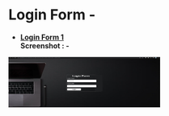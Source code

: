 # Login Form -
* <a href="https://github.com/dev-kumaresan/widgets-for-web-design/tree/main/Login-Form/Login-Form-1"><b>Login Form 1</b></a><br>
<b>Screenshot : -</b>
<img src="https://github.com/dev-kumaresan/widgets-for-web-design/blob/main/Login-Form/screenshots/Login-Form-1-ss.png" height="100" width="300">
